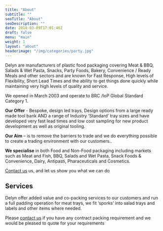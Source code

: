 ```yaml
---
title: "About"
subtitle: ""
seoTitle: "About"
seoDescription: ""
date: 2018-03-09T17:01:46Z
draft: false
menu: "main"
weight: 1
layout: "about"
headerimage: "/img/categories/party.jpg"
---
```

Delyn are manufacturers of plastic food packaging covering Meat & BBQ, Salads & Wet Pasta, Snacks, Party Foods, Bakery, Convenience / Ready Meals and other sectors and are known for Fast Response, High levels of Flexibility, Short Lead Times and the ability to get things done quickly while maintaining very high levels of quality and service.

We opened in March 2003 and operate to BRC /IoP Global Standard Category 1.

<split>

**Our Offer** - Bespoke, design led trays, Design options from a large ready made tool bank AND a range of Industry &#8216;Standard&#8217; tray sizes and have developed very fast lead times and low cost sampling for new product development as well as original tooling.

**Our Aim** &#8211; is to remove the barriers to trade and we do everything possible to create a trading environment with our customers..

**We specialise** in both Food and Non-Food packaging including markets such as Meat and Fish, BBQ, Salads and Wet Pasta, Snack Foods & Convenience, Dairy, Antipasti, Pharaceuticals and Cosmetics.

[Contact us](/contact/) us, and let us show you what we can do

<split>

## Services

Delyn offer added value and co-packing services to our customers and run a full padding operation for meat trays, we fit &#8216;sporks&#8217; into salad trays and labels and other items where needed.

Please [contact us](/contact) if you have any contract packing requirement and we would be pleased to quote for your requirements